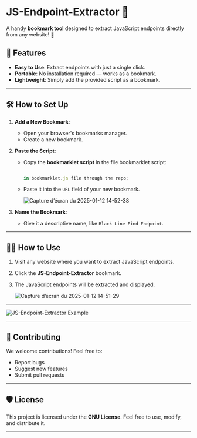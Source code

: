 # JS-Endpoint-Extractor 📜

A handy **bookmark tool** designed to extract JavaScript endpoints directly from any website! 🚀

## 🌟 Features

- **Easy to Use**: Extract endpoints with just a single click.
- **Portable**: No installation required — works as a bookmark.
- **Lightweight**: Simply add the provided script as a bookmark.

---

## 🛠️ How to Set Up

1. **Add a New Bookmark**:
   - Open your browser's bookmarks manager.
   - Create a new bookmark.

2. **Paste the Script**:
   - Copy the **bookmarklet script** in the file bookmarklet script:
     ```javascript
     
     in bookmarklet.js file through the repo;
     ```
   - Paste it into the `URL` field of your new bookmark.
     
     ![Capture d’écran du 2025-01-12 14-52-38](https://github.com/user-attachments/assets/7e5bfd30-679c-48f3-b2f9-2253ddb22f5e)


3. **Name the Bookmark**:
   - Give it a descriptive name, like `Black Line Find Endpoint`.

---

## 🧑‍💻 How to Use

1. Visit any website where you want to extract JavaScript endpoints.
2. Click the **JS-Endpoint-Extractor** bookmark.
3. The JavaScript endpoints will be extracted and displayed.
   
   ![Capture d’écran du 2025-01-12 14-51-29](https://github.com/user-attachments/assets/bf52c025-3d1e-4469-8a8c-e09a6933264b)


---



![JS-Endpoint-Extractor Example](https://via.placeholder.com/800x400?text=JS+Endpoint+Extractor)

---

## 🤝 Contributing

We welcome contributions! Feel free to:

- Report bugs
- Suggest new features
- Submit pull requests

---

## 🛡️ License

This project is licensed under the **GNU License**. Feel free to use, modify, and distribute it.

---
